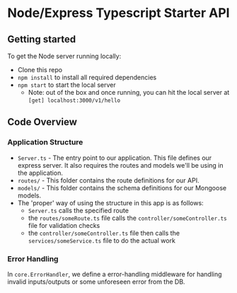 # Node/Express Typescript Starter API

## Getting started

To get the Node server running locally:

- Clone this repo
- `npm install` to install all required dependencies
- `npm start` to start the local server
  - Note: out of the box and once running, you can hit the local server at `[get] localhost:3000/v1/hello`


## Code Overview

### Application Structure

- `Server.ts` - The entry point to our application. This file defines our express server. It also requires the routes and models we'll be using in the application.
- `routes/` - This folder contains the route definitions for our API.
- `models/` - This folder contains the schema definitions for our Mongoose models.
- The 'proper' way of using the structure in this app is as follows:
  - `Server.ts` calls the specified route
  - the `routes/someRoute.ts` file calls the `controller/someController.ts` file for validation checks
  - the `controller/someController.ts` file then calls the `services/someService.ts` file to do the actual work

### Error Handling

In `core.ErrorHandler`, we define a error-handling middleware for handling invalid inputs/outputs or some unforeseen error from the DB.
